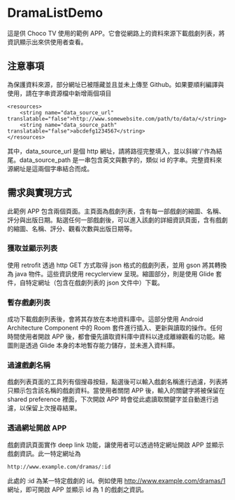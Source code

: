 # DramaListDemo
這是供 Choco TV 使用的範例 APP。它會從網路上的資料來源下載戲劇列表，將資訊顯示出來供使用者查看。

## 注意事項
為保護資料來源，部分網址已被隱藏並且並未上傳至 Github。如果要順利編譯與使用，請在字串資源檔中新增兩個項目
```
<resources>
    <string name="data_source_url" translatable="false">http://www.somewebsite.com/path/to/data/</string>
    <string name="data_source_path" translatable="false">abcdefg1234567</string>
</resources>
```
其中，data_source_url 是個 http 網址，請將路徑完整填入，並以斜線'/'作為結尾。data_source_path 是一串包含英文與數字的，類似 id 的字串。完整資料來源網址是這兩個字串結合而成。

## 需求與實現方式
此範例 APP 包含兩個頁面。主頁面為戲劇列表，含有每一部戲劇的縮圖、名稱、評分與出版日期。點選任何一部戲劇後，可以進入該劇的詳細資訊頁面，含有戲劇的縮圖、名稱、評分、觀看次數與出版日期等。

### 獲取並顯示列表
使用 retrofit 透過 http GET 方式取得 json 格式的戲劇列表，並用 gson 將其轉換為 java 物件。這些資訊使用 recyclerview 呈現。縮圖部分，則是使用 Glide 套件，自特定網址（包含在戲劇列表的 json 文件中）下載。

### 暫存戲劇列表
成功下載戲劇列表後，會將其存放在本地資料庫中。這部分使用 Android Architecture Component 中的 Room 套件進行插入、更新與讀取的操作。任何時間使用者開啟 APP 後，都會優先讀取資料庫中資料以達成離線觀看的功能。縮圖則是透過 Glide 本身的本地暫存能力儲存，並未進入資料庫。

### 過濾戲劇名稱
戲劇列表頁面的工具列有個搜尋按鈕，點選後可以輸入戲劇名稱進行過濾，列表將只顯示包含該名稱的戲劇資料。當使用者關閉 APP 後，輸入的關鍵字將被保留在 shared preference 裡面，下次開啟 APP 時會從此處讀取關鍵字並自動進行過濾，以保留上次搜尋結果。

### 透過網址開啟 APP
戲劇資訊頁面實作 deep link 功能，讓使用者可以透過特定網址開啟 APP 並顯示戲劇資訊。此一特定網址為
```
http://www.example.com/dramas/:id
```
此處的 :id 為某一特定戲劇的 id。例如使用 http://www.example.com/dramas/1 網址，即可開啟 APP 並顯示 id 為 1 的戲劇之資訊。
